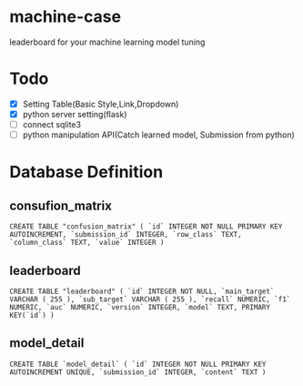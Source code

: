 # machine-case
leaderboard for your machine learning model tuning

# Todo
- [x] Setting Table(Basic Style,Link,Dropdown)
- [x] python server setting(flask)
- [ ] connect sqlite3
- [ ] python manipulation API(Catch learned model, Submission from python)

# Database Definition
## consufion_matrix
```
CREATE TABLE "confusion_matrix" ( `id` INTEGER NOT NULL PRIMARY KEY AUTOINCREMENT, `submission_id` INTEGER, `row_class` TEXT, `column_class` TEXT, `value` INTEGER )
```
## leaderboard
```
CREATE TABLE "leaderboard" ( `id` INTEGER NOT NULL, `main_target` VARCHAR ( 255 ), `sub_target` VARCHAR ( 255 ), `recall` NUMERIC, `f1` NUMERIC, `auc` NUMERIC, `version` INTEGER, `model` TEXT, PRIMARY KEY(`id`) )
```
## model_detail
```
CREATE TABLE `model_detail` ( `id` INTEGER NOT NULL PRIMARY KEY AUTOINCREMENT UNIQUE, `submission_id` INTEGER, `content` TEXT )
```
